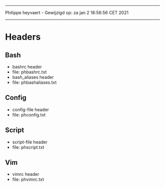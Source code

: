 ***
Philippe heyvaert - Gewijzigd op: za jan  2 18:56:56 CET 2021
***

# Headers

## Bash
- bashrc header
- file: phbashrc.txt
- bash_aliases header
- file: phbashaliases.txt

## Config
- config-file header
- file: phconfig.txt

## Script
- script-file header
- file: phscript.txt

## Vim
- vimrc header
- file: phvimrc.txt
